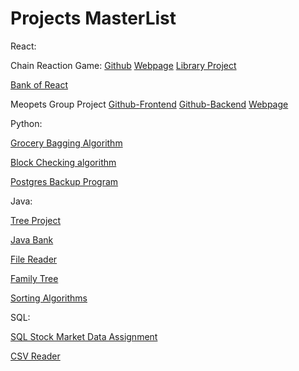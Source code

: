 # Projects MasterList


React:

Chain Reaction Game:
  [Github](https://github.com/rivka99/chain-reaction-game)
  [Webpage](https://rivka99.github.io/chain-reaction-game/)
[Library Project](https://github.com/rivka99/Library-project)

[Bank of React](https://github.com/DannieC97/Assignment-09)

Meopets Group Project
  [Github-Frontend](https://github.com/lucylee-412/meopets-frontend)
  [Github-Backend](https://github.com/lucylee-412/meopets-backend)
  [Webpage](https://meopets.netlify.app/)


Python:

[Grocery Bagging Algorithm](https://gist.github.com/rivka99/e6b635841f84d10d2977827b8658462d)

[Block Checking algorithm](https://gist.github.com/rivka99/6279eda5acc03a6c69932f518c9f47cc)

[Postgres Backup Program](https://gist.github.com/rivka99/f63344d4842fb3fca1ac4fa8a2fc8595)


Java:

[Tree Project](https://gist.github.com/rivka99/0d8df08b3b4aba4dafd288e11654bebf)

[Java Bank](https://github.com/rivka99/Java-Bank)

[File Reader](https://gist.github.com/rivka99/4c1bef33b016e6279174935ed0c6f161)

[Family Tree](https://gist.github.com/rivka99/ee21cf8c299cc5e28b4cca1462a3aa3e)

[Sorting Algorithms](https://gist.github.com/rivka99/7a8bfa6bc325d85f9e931383cf4e955f)


SQL:

[SQL Stock Market Data Assignment](https://gist.github.com/rivka99/4dbdabc043c47e22272951211214e97a)

[CSV Reader](https://gist.github.com/rivka99/9dd5e9512bf4ad0515809b4e631e874f)

